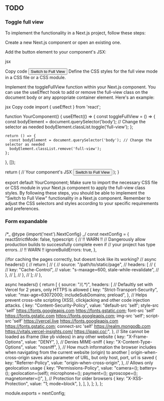 ## TODO

### Toggle full view

To implement the functionality in a Next.js project, follow these steps:

Create a new Next.js component or open an existing one.

Add the button element to your component's JSX:

jsx

Copy code
<button onClick={toggleFullView}>Switch to Full View</button>
Define the CSS styles for the full view mode in a CSS file or a CSS module.

Implement the toggleFullView function within your Next.js component. You can use the useEffect hook to add or remove the full-view class on the document body or any appropriate container element. Here's an example:

jsx
Copy code
import { useEffect } from 'react';

function YourComponent() {
useEffect(() => {
const toggleFullView = () => {
const bodyElement = document.querySelector('body'); // Change the selector as needed
bodyElement.classList.toggle('full-view');
};

    return () => {
      const bodyElement = document.querySelector('body'); // Change the selector as needed
      bodyElement.classList.remove('full-view');
    };

}, []);

return (
// Your component's JSX
<button onClick={toggleFullView}>Switch to Full View</button>
);
}

export default YourComponent;
Make sure to import the necessary CSS file or CSS module in your Next.js component to apply the full-view class styles.
By following these steps, you should be able to implement the "Switch to Full View" functionality in a Next.js component. Remember to adjust the CSS selectors and styles according to your specific requirements and preferences.

### Form expandable

###

/\*_ @type {import('next').NextConfig} _/
const nextConfig = {
reactStrictMode: false,
typescript: {
// !! WARN !!
// Dangerously allow production builds to successfully complete even if
// your project has type errors.
// !! WARN !!
ignoreBuildErrors: true,
},

//for caching the pages correctly, but doesnt look like its working?
// async headers() {
// return [
// {
// source: "/path/to/static/page",
// headers: [
// {
// key: "Cache-Control",
// value: "s-maxage=600, stale-while-revalidate",
// },
// ],
// },
// ];
// },

async headers() {
return [
{
source: "/(.\*)",
headers: [
// Defaultly set with Vercel for 2 years, only HTTPS is allowed
{
key: "Strict-Transport-Security",
value: "max-age=63072000; includeSubDomains; preload",
},
// Helps prevent cross-site scripting (XSS), clickjacking and other code injection attacks.
{
key: "Content-Security-Policy",
value:
"default-src 'self'; style-src 'self' https://fonts.googleapis.com https://fonts.gstatic.com; font-src 'self' https://fonts.gstatic.com https://fonts.googleapis.com; img-src 'self'; script-src 'self' https://vercel.live https://fonts.googleapis.com https://fonts.gstatic.com; connect-src 'self' https://realm.mongodb.com https://vitals.vercel-insights.com/ https://ipapi.co/;",
},
// Site cannot be loaded as iframe (like yb videos) in any other website
{
key: "X-Frame-Options",
value: "DENY",
},
// Denies MIME-sniff
{
key: "X-Content-Type-Options",
value: "nosniff",
},
// How much information the browser includes when navigating from the current website (origin) to another | origin-when-cross-origin saves also parameter of URL, but only host, port, url is saved
{
key: "Referrer-Policy",
value: "origin-when-cross-origin",
},
// Allows only geolocation usage
{
key: "Permissions-Policy",
value:
"camera=(); battery=(); geolocation=(self); microphone=(); payment=(); gyroscope=(); magnetometer=()",
},
// Protection for older browsers
{
key: "X-XSS-Protection",
value: "1; mode=block",
},
],
},
];
},
};

module.exports = nextConfig;
